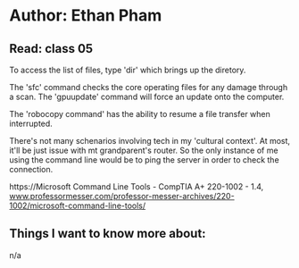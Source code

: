 # Author: Ethan Pham
## Read: class 05

To access the list of files, type 'dir' which brings up the diretory.

The 'sfc' command checks the core operating files for any damage through a scan. The 'gpuupdate' command will force an update onto the computer. 

The 'robocopy command' has the ability to resume a file transfer when interrupted. 

There's not many schenarios involving tech in my 'cultural context'. At most, it'll be just issue with mt grandparent's router. So the only instance of me using the command line would be to ping the server in order to check the connection. 


https://Microsoft Command Line Tools - CompTIA A+ 220-1002 - 1.4, www.professormesser.com/professor-messer-archives/220-1002/microsoft-command-line-tools/ 

## Things I want to know more about:
n/a
